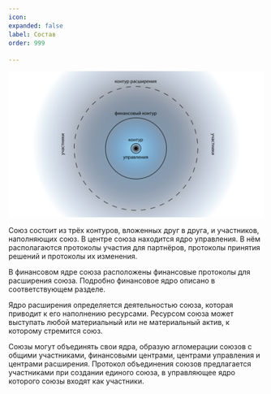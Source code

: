 ```yaml
---
icon: 
expanded: false
label: Состав
order: 999

---
```

![](/static/unity.png)

Союз состоит из трёх контуров, вложенных друг в друга, и участников, наполняющих союз. В центре союза находится ядро управления. В нём располагаются протоколы участия для партнёров, протоколы принятия решений и протоколы их изменения. 

В финансовом ядре союза расположены финансовые протоколы для расширения союза. Подробно финансовое ядро описано в соответствующем разделе. 

Ядро расширения определяется деятельностью союза, которая приводит к его наполнению ресурсами. Ресурсом союза может выступать любой материальный или не материальный актив, к которому стремится союз. 

Cоюзы могут объединять свои ядра, образую агломерации союзов с общими участниками, финансовыми центрами, центрами управления и центрами расширения. Протокол объединения союзов предлагается участниками при создании единого союза, в управляющее ядро которого союзы входят как участники.

